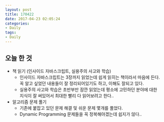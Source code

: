 ```yaml
---
layout: post
title: 170422
date: 2017-04-23 02:05:24
categories:
- Daily
tags:
- Daily
---
```


## 오늘 한 것

*   책 읽기 (인사이드 자바스크립트, 실용주의 사고와 학습)
    *   인사이드 자바스크립트는 3장까지 읽었는데 쉽게 읽히는 책이라서 마음에 든다. 꼭 알고 싶었던 내용들이 잘 정리되어있기도 하고, 이해도 잘되고 있다.
    *   실용주의 사고와 학습은 초반부만 잠깐 읽었는데 평소에 고민하던 분야에 대한 지식이 잘 써있어서 최대한 빨리 다 읽어보려고 한다..
*   알고리즘 문제 풀기
    *   기존에 붙잡고 있던 문제 해결 및 쉬운 문제 몇개를 풀었다.
    *   Dynamic Programming 문제들을 꼭 정복해야겠는데 쉽지가 않다..


